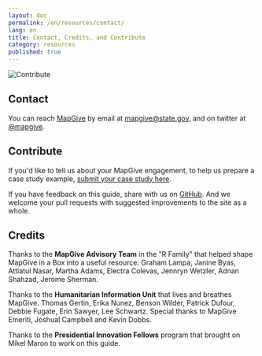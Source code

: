 ```yaml
---
layout: doc
permalink: /en/resources/contact/
lang: en
title: Contact, Credits, and Contribute
category: resources
published: true
---
```


![Contribute]({{site.baseurl}}/img/posts/osmgeoweek.jpg)

## Contact

You can reach [MapGive](http://mapgive.state.gov/) by email at [mapgive@state.gov](mailto:mapgive@state.gov), and on twitter at [@mapgive](https://twitter.com/mapgive).<!--, or through this contact form -->

## Contribute

If you'd like to tell us about your MapGive engagement, to help us prepare a case study example, [submit your case study here](https://docs.google.com/forms/d/1Y4t-KKUOqvQAK3IURH256TSbjGORjIEf8c3Doa0-nI8/viewform).

If you have feedback on this guide, share with us on [GitHub](https://github.com/state-hiu/mapgive-in-a-box/issues). And we welcome your pull requests with suggested improvements to the site as a whole.

## Credits

Thanks to the **MapGive Advisory Team** in the "R Family" that helped shape MapGive in a Box into a useful resource. Graham Lampa, Janine Byas, Attiatul Nasar, Martha Adams, Electra Colevas, Jennryn Wetzler, Adnan Shahzad, Jerome Sherman.

Thanks to the **Humanitarian Information Unit** that lives and breathes MapGive. Thomas Gertin, Erika Nunez, Benson Wilder, Patrick Dufour, Debbie Fugate, Erin Sawyer, Lee Schwartz. Special thanks to MapGive Emeriti, Joshual Campbell and Kevin Dobbs.

Thanks to the **Presidential Innovation Fellows** program that brought on Mikel Maron to work on this guide.

